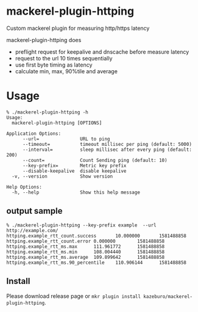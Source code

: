 # mackerel-plugin-httping

Custom mackerel plugin for measuring http/https latency

mackerel-plugin-httping does

- preflight request for keepalive and dnscache before measure latency
- request to the url 10 times sequentially
- use first byte timing as latency
- calculate min, max, 90%tile and average

# Usage

```
% ./mackerel-plugin-httping -h
Usage:
  mackerel-plugin-httping [OPTIONS]

Application Options:
      --url=               URL to ping
      --timeout=           timeout millisec per ping (default: 5000)
      --interval=          sleep millisec after every ping (default: 200)
      --count=             Count Sending ping (default: 10)
      --key-prefix=        Metric key prefix
      --disable-keepalive  disable keepalive
  -v, --version            Show version

Help Options:
  -h, --help               Show this help message

```

## output sample

```
% ./mackerel-plugin-httping --key-prefix example  --url http://example.com/
httping.example_rtt_count.success       10.000000       1581488858
httping.example_rtt_count.error 0.000000        1581488858
httping.example_rtt_ms.max      111.961772      1581488858
httping.example_rtt_ms.min      108.004440      1581488858
httping.example_rtt_ms.average  109.899642      1581488858
httping.example_rtt_ms.90_percentile    110.906144      1581488858
```


## Install

Please download release page or `mkr plugin install kazeburo/mackerel-plugin-httping`.